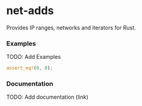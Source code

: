 # net-adds
Provides IP ranges, networks and iterators for Rust.

### Examples

TODO: Add Examples
```rust
assert_eq!(0, 0);
```

### Documentation
TODO: Add documentation (link)
